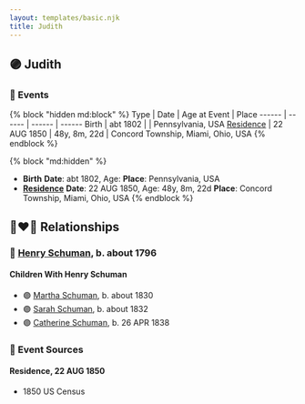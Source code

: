```yaml
---
layout: templates/basic.njk
title: Judith
---
```

## 🟣 Judith


### 📆 Events

{% block "hidden md:block" %}
Type | Date | Age at Event | Place
------ | ------ | ------ | ------
Birth | abt 1802 |  | Pennsylvania, USA
[Residence](#event-event-0) | 22 AUG 1850 | 48y, 8m, 22d | Concord Township, Miami, Ohio, USA
{% endblock %}

{% block "md:hidden" %}
- **Birth**
**Date**: abt 1802, Age:
**Place**: Pennsylvania, USA
- **[Residence](#event-event-0)**
**Date**: 22 AUG 1850, Age: 48y, 8m, 22d
**Place**: Concord Township, Miami, Ohio, USA
{% endblock %}

## 👩‍❤️‍👨 Relationships

### 🔵 [Henry Schuman](/people/6/6084048), b. about 1796

#### Children With Henry Schuman
* 🟣 [Martha Schuman](/people/8/85879963), b. about 1830
* 🟣 [Sarah Schuman](/people/9/98600610), b. about 1832
* 🟣 [Catherine Schuman](/people/3/39599940), b. 26 APR 1838
### 📰 Event Sources

#### <a id="event-event-0"></a> Residence, 22 AUG 1850
* 1850 US Census
